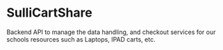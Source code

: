 # SulliCartShare

Backend API to manage the data handling, and checkout services for our schools resources such as Laptops, IPAD carts, etc.
